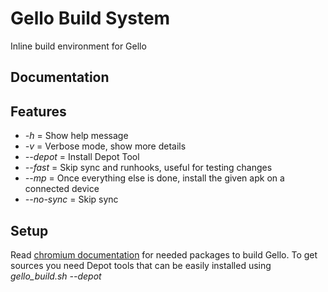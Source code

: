 Gello Build System
==================

Inline build environment for Gello

Documentation
-------------

Features
----------
- *-h*          = Show help message
- *-v*          = Verbose mode, show more details
- *--depot*     = Install Depot Tool
- *--fast*      = Skip sync and runhooks, useful for testing changes
- *--mp*        = Once everything else is done, install the given apk on a connected device
- *--no-sync*   = Skip sync

Setup
----------
Read [chromium documentation](https://chromium.googlesource.com/chromium/src/+/master/docs/linux_build_instructions_prerequisites.md) for needed packages to build Gello. To get sources you need Depot tools that can be easily installed using _gello_build.sh --depot_
